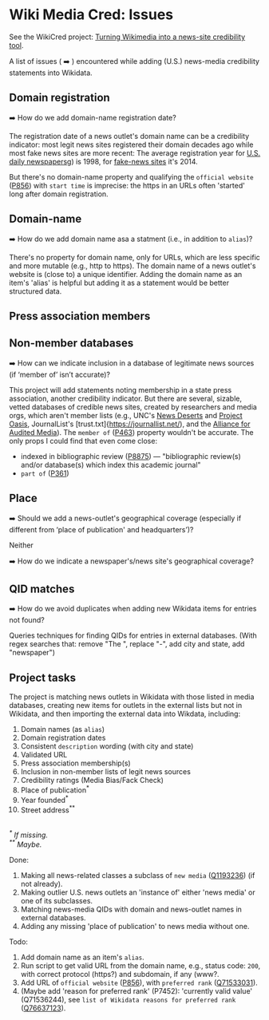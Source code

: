 # Wiki Media Cred: Issues
See the WikiCred project: [Turning Wikimedia into a news-site credibility tool](https://misinfocon.com/turning-wikimedia-into-a-news-site-credibility-tool-422dbf28fdec).

A list of issues ( :arrow_right: ) encountered while adding (U.S.) news-media credibility statements into Wikidata.

## Domain registration
:arrow_right: How do we add domain-name registration date?

The registration date of a news outlet's domain name can be a credibility indicator: most legit news sites registered their domain decades ago while most fake news sites are more recent: The average registration year for [U.S. daily newspapers](https://docs.google.com/spreadsheets/d/1WPU3ILa6YAFoKwryXQWudXv_MCzCaseBL-PrjlbfnFg/edit#gid=30371215)g) is 1998, for [fake-news sites](https://docs.google.com/spreadsheets/d/1ck1_FZC-97uDLIlvRJDTrGqBk0FuDe9yHkluROgpGS8/edit#gid=1144285784) it's 2014.

But there's no domain-name property and qualifying the `official website` ([P856](https://www.wikidata.org/wiki/Property:P856)) with `start time` is imprecise: the https in an URLs often 'started' long after domain registration.

## Domain-name
:arrow_right: How do we add domain name asa a statment (i.e., in addition to `alias`)?

There's no property for domain name, only for URLs, which are less specific and more mutable (e.g., http to https). The domain name of a news outlet's website is (close to) a unique identifier. Adding the domain name as an item's 'alias' is helpful but adding it as a statement would be better structured data.

## Press association members


## Non-member databases
:arrow_right: How can we indicate inclusion in a database of legitimate news sources (if ‘member of’ isn’t accurate)? 

This project will add statements noting membership in a state press association, another credibility indicator. But there are several, sizable, vetted databases of credible news sites, created by researchers and media orgs, which aren't member lists (e.g., UNC's [News Deserts](https://www.usnewsdeserts.com/) and [Project Oasis](https://www.projectnewsoasis.com/), JournalList's [trust.txt]{https://journallist.net/), and the [Alliance for Audited Media](https://auditedmedia.com/)). The `member of` ([P463](https://www.wikidata.org/wiki/Property:P463)) property wouldn't be accurate. The only props I could find that even come close:
* indexed in bibliographic review ([P8875](https://www.wikidata.org/wiki/Property:P8875)) — "bibliographic review(s) and/or database(s) which index this academic journal"
* `part of` ([P361](https://www.wikidata.org/wiki/Property:P361))

## Place
:arrow_right: Should we add a news-outlet's geographical coverage (especially if different from ‘place of publication' and headquarters’)?

Neither 

:arrow_right: How do we indicate a newspaper's/news site's geographical coverage?

## QID matches
:arrow_right: How do we avoid duplicates when adding new Wikidata items for entries not found?

Queries techniques for finding QIDs for entries in external databases. (With regex searches that: remove "The ", replace "-", add city and state, add "newspaper")

## Project tasks
The project is matching news outlets in Wikidata with those listed in media databases, creating new items for outlets in the external lists but not in Wikidata, and then importing the external data into Wikdata, including:
1. Domain names (as `alias`)
1. Domain registration dates
2. Consistent `description` wording (with city and state)
1. Validated URL
1. Press association membership(s)
1. Inclusion in non-member lists of legit news sources
1. Credibility ratings (Media Bias/Fack Check)
1. Place of publication<sup>*</sup>
1. Year founded<sup>*</sup> 
1. Street address<sup>**</sup>

<br><em><sup>*</sup> If missing.</em>
<br><em><sup>**</sup> Maybe.</em>


Done:
1. Making all news-related classes a subclass of `new media` ([Q1193236](https://www.wikidata.org/wiki/Q1193236)) (if not already).
1. Making outlier U.S. news outlets an 'instance of' either 'news media' or one of its subclasses.
1. Matching news-media QIDs with domain and news-outlet names in external databases.
1. Adding any missing 'place of publication' to news media without one.

Todo:
1. Add domain name as an item's `alias`.
1. Run script to get valid URL from the domain name, e.g., status code: `200`, with correct protocol (https?) and subdomain, if any (www?.
1. Add URL of `official website` ([P856](https://www.wikidata.org/wiki/Property:P856)), with `preferred rank` ([Q71533031](https://www.wikidata.org/wiki/Q71533031)).
1. (Maybe add 'reason for preferred rank' (P7452): 'currently valid value' (Q71536244), see `list of Wikidata reasons for preferred rank` ([Q76637123](https://www.wikidata.org/wiki/Q76637123)).



<!--
## Notes
`news media` [(Q1193236)(https://www.wikidata.org/wiki/Q1193236)]
[news media and its subclasses](https://angryloki.github.io/wikidata-graph-builder/?item=Q1193236&property=P279&mode=reverse&sc_color=%231c5ec3c4&sc_width=5)
`` ([](https://www.wikidata.org/wiki/Property:))

https://github.com/ikatyang/emoji-cheat-sheet/tree/master
https://docs.github.com/en/get-started/writing-on-github/getting-started-with-writing-and-formatting-on-github/basic-writing-and-formatting-syntax


:arrow_right: Clark Fork Valley Press	and Mineral Independent merger, [shares domain name](https://vp-mi.com/).
-->


